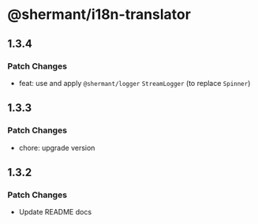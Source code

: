 # @shermant/i18n-translator

## 1.3.4

### Patch Changes

- feat: use and apply `@shermant/logger` `StreamLogger` (to replace `Spinner`)

## 1.3.3

### Patch Changes

- chore: upgrade version

## 1.3.2

### Patch Changes

- Update README docs
